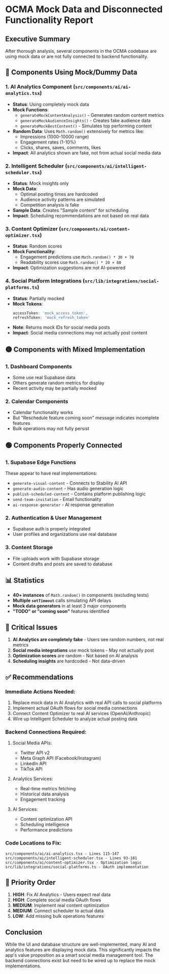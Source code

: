 # OCMA Mock Data and Disconnected Functionality Report

## Executive Summary
After thorough analysis, several components in the OCMA codebase are using mock data or are not fully connected to backend functionality.

## 🔴 Components Using Mock/Dummy Data

### 1. **AI Analytics Component** (`src/components/ai/ai-analytics.tsx`)
- **Status**: Using completely mock data
- **Mock Functions**:
  - `generateMockContentAnalysis()` - Generates random content metrics
  - `generateMockAudienceInsights()` - Creates fake audience data
  - `generateMockBestContent()` - Simulates top performing content
- **Random Data**: Uses `Math.random()` extensively for metrics like:
  - Impressions (1000-10000 range)
  - Engagement rates (1-10%)
  - Clicks, shares, saves, comments, likes
- **Impact**: All analytics shown are fake, not from actual social media data

### 2. **Intelligent Scheduler** (`src/components/ai/intelligent-scheduler.tsx`)
- **Status**: Mock insights only
- **Mock Data**:
  - Optimal posting times are hardcoded
  - Audience activity patterns are simulated
  - Competition analysis is fake
- **Sample Data**: Creates "Sample content" for scheduling
- **Impact**: Scheduling recommendations are not based on real data

### 3. **Content Optimizer** (`src/components/ai/content-optimizer.tsx`)
- **Status**: Random scores
- **Mock Functionality**:
  - Engagement predictions use `Math.random() * 30 + 70`
  - Readability scores use `Math.random() * 20 + 80`
- **Impact**: Optimization suggestions are not AI-powered

### 4. **Social Platform Integrations** (`src/lib/integrations/social-platforms.ts`)
- **Status**: Partially mocked
- **Mock Tokens**:
  ```typescript
  accessToken: 'mock_access_token',
  refreshToken: 'mock_refresh_token'
  ```
- **Note**: Returns mock IDs for social media posts
- **Impact**: Social media connections may not actually post content

## 🟡 Components with Mixed Implementation

### 1. **Dashboard Components**
- Some use real Supabase data
- Others generate random metrics for display
- Recent activity may be partially mocked

### 2. **Calendar Components** 
- Calendar functionality works
- But "Reschedule feature coming soon" message indicates incomplete features
- Bulk operations may not fully persist

## 🟢 Components Properly Connected

### 1. **Supabase Edge Functions**
These appear to have real implementations:
- `generate-visual-content` - Connects to Stability AI API
- `generate-audio-content` - Has audio generation logic  
- `publish-scheduled-content` - Contains platform publishing logic
- `send-team-invitation` - Email functionality
- `ai-response-generator` - AI response generation

### 2. **Authentication & User Management**
- Supabase auth is properly integrated
- User profiles and organizations use real database

### 3. **Content Storage**
- File uploads work with Supabase storage
- Content drafts and posts are saved to database

## 📊 Statistics

- **40+ instances** of `Math.random()` in components (excluding tests)
- **Multiple `setTimeout`** calls simulating API delays
- **Mock data generators** in at least 3 major components
- **"TODO" or "coming soon"** features identified

## 🚨 Critical Issues

1. **AI Analytics are completely fake** - Users see random numbers, not real metrics
2. **Social media integrations** use mock tokens - May not actually post
3. **Optimization scores** are random - Not based on AI analysis
4. **Scheduling insights** are hardcoded - Not data-driven

## ✅ Recommendations

### Immediate Actions Needed:
1. Replace mock data in AI Analytics with real API calls to social platforms
2. Implement actual OAuth flows for social media connections
3. Connect Content Optimizer to real AI services (OpenAI/Anthropic)
4. Wire up Intelligent Scheduler to analyze actual posting data

### Backend Connections Required:
1. Social Media APIs:
   - Twitter API v2
   - Meta Graph API (Facebook/Instagram)
   - LinkedIn API
   - TikTok API
   
2. Analytics Services:
   - Real-time metrics fetching
   - Historical data analysis
   - Engagement tracking

3. AI Services:
   - Content optimization API
   - Scheduling intelligence
   - Performance predictions

### Code Locations to Fix:
```
src/components/ai/ai-analytics.tsx - Lines 115-147
src/components/ai/intelligent-scheduler.tsx - Lines 93-101  
src/components/ai/content-optimizer.tsx - Optimization logic
src/lib/integrations/social-platforms.ts - OAuth implementation
```

## 🎯 Priority Order

1. **HIGH**: Fix AI Analytics - Users expect real data
2. **HIGH**: Complete social media OAuth flows
3. **MEDIUM**: Implement real content optimization
4. **MEDIUM**: Connect scheduler to actual data
5. **LOW**: Add missing bulk operations features

## Conclusion

While the UI and database structure are well-implemented, many AI and analytics features are displaying mock data. This significantly impacts the app's value proposition as a smart social media management tool. The backend connections exist but need to be wired up to replace the mock implementations.